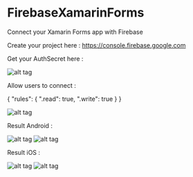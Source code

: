 # FirebaseXamarinForms
Connect your Xamarin Forms app with Firebase


Create your project here : https://console.firebase.google.com

Get your AuthSecret here :

![alt tag](https://github.com/EricPucho/FirebaseXamarinForms/blob/Pictures/AuthSecret.png)


Allow users to connect :

{
  "rules": {
    ".read": true,
    ".write": true
  }
}

![alt tag](https://github.com/EricPucho/FirebaseXamarinForms/blob/Pictures/DatabaseRules.png)


Result Android : 

![alt tag](https://github.com/EricPucho/FirebaseXamarinForms/blob/Pictures/Android1.png) ![alt tag](https://github.com/EricPucho/FirebaseXamarinForms/blob/Pictures/Android2.png)

Result iOS : 

![alt tag](https://github.com/EricPucho/FirebaseXamarinForms/blob/Pictures/ios1.jpeg) ![alt tag](https://github.com/EricPucho/FirebaseXamarinForms/blob/Pictures/ios2.jpeg)
